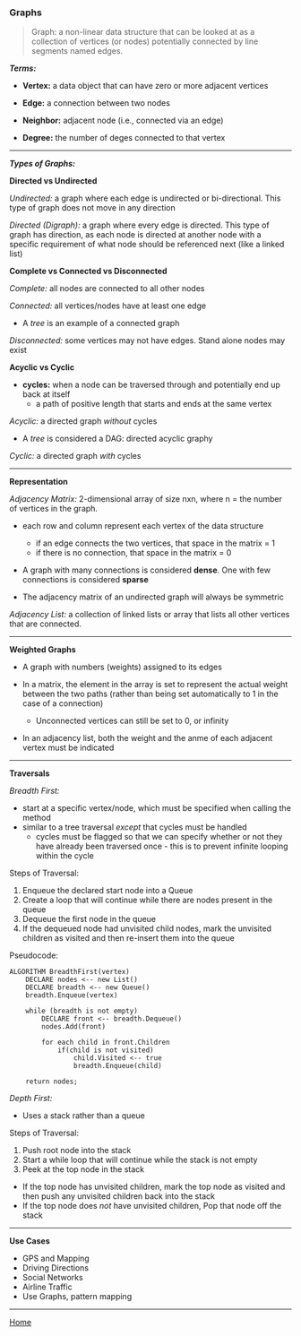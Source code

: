 ### Graphs

> Graph: a non-linear data structure that can be looked at as a collection of vertices (or nodes) potentially connected by line segments named edges.

***Terms:***

* **Vertex:** a data object that can have zero or more adjacent vertices

* **Edge:** a connection between two nodes

* **Neighbor:** adjacent node (i.e., connected via an edge)

* **Degree:** the number of deges connected to that vertex

---

***Types of Graphs:***

**Directed vs Undirected**

*Undirected:* a graph where each edge is undirected or bi-directional.  This type of graph does not move in any direction

*Directed (Digraph):* a graph where every edge is directed.  This type of graph has direction, as each node is directed at another node with a specific requirement of what node should be referenced next (like a linked list)

**Complete vs Connected vs Disconnected**

*Complete:* all nodes are connected to all other nodes

*Connected:*  all vertices/nodes have at least one edge
  - A *tree* is an example of a connected graph

*Disconnected:* some vertices may not have edges.  Stand alone nodes may exist

**Acyclic vs Cyclic**

* **cycles:** when a node can be traversed through and potentially end up back at itself
  - a path of positive length that starts and ends at the same vertex

*Acyclic:*  a directed graph *without* cycles
  - A *tree* is considered a DAG: directed acyclic graphy

*Cyclic:* a directed graph *with* cycles

---

**Representation**

*Adjacency Matrix:*  2-dimensional array of size nxn, where n = the number of vertices in the graph.
  - each row and column represent each vertex of the data structure
    - if an edge connects the two vertices, that space in the matrix = 1
    - if there is no connection, that space in the matrix = 0

- A graph with many connections is considered **dense**.  One with few connections is considered **sparse**

- The adjacency matrix of an undirected graph will always be symmetric

*Adjacency List:* a collection of linked lists or array that lists all other vertices that are connected.

---

**Weighted Graphs**

- A graph with numbers (weights) assigned to its edges

- In a matrix, the element in the array is set to represent the actual weight between the two paths (rather than being set automatically to 1 in the case of a connection)
  - Unconnected vertices can still be set to 0, or infinity

- In an adjacency list, both the weight and the anme of each adjacent vertex must be indicated

---

**Traversals**

*Breadth First:*
  - start at a specific vertex/node, which must be specified when calling the method
  - similar to a tree traversal *except* that cycles must be handled
    - cycles must be flagged so that we can specify whether or not they have already been traversed once - this is to prevent infinite looping within the cycle

Steps of Traversal:  
1.  Enqueue the declared start node into a Queue
1.  Create a loop that will continue while there are nodes present in the queue
1.  Dequeue the first node in the queue
1.  If the dequeued node had unvisited child nodes, mark the unvisited children as visited and then re-insert them into the queue

Pseudocode:  

```
ALGORITHM BreadthFirst(vertex)
    DECLARE nodes <-- new List()
    DECLARE breadth <-- new Queue()
    breadth.Enqueue(vertex)

    while (breadth is not empty)
        DECLARE front <-- breadth.Dequeue()
        nodes.Add(front)

        for each child in front.Children
            if(child is not visited)
                child.Visited <-- true
                breadth.Enqueue(child)   

    return nodes;
```

*Depth First:*
  - Uses a stack rather than a queue

Steps of Traversal:  
1.  Push root node into the stack
1.  Start a while loop that will continue while the stack is not empty
1.  Peek at the top node in the stack
  *  If the top node has unvisited children, mark the top node as visited and then push any unvisited children back into the stack
  * If the top node does *not* have unvisited children, Pop that node off the stack  

---

**Use Cases**

- GPS and Mapping
- Driving Directions
- Social Networks
- Airline Traffic
- Use Graphs, pattern mapping

---

[Home](https://jchinzi.github.io/reading-notes/)